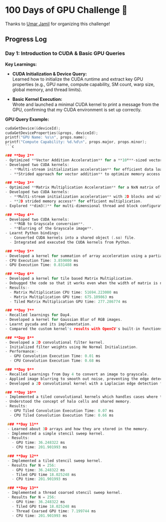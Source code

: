 # 100 Days of GPU Challenge 🚀

Thanks to [Umar Jamil](https://github.com/hkproj/100-days-of-gpu) for organizing this challenge!

## Progress Log

### Day 1: Introduction to CUDA & Basic GPU Queries

**Key Learnings:**
- **CUDA Initialization & Device Query:**  
  Learned how to initialize the CUDA runtime and extract key GPU properties (e.g., GPU name, compute capability, SM count, warp size, global memory, and thread limits).

- **Basic Kernel Execution:**  
  Wrote and launched a minimal CUDA kernel to print a message from the GPU, confirming that my CUDA environment is set up correctly.

**GPU Query Example:**  
```c
cudaGetDevice(&deviceId);
cudaGetDeviceProperties(&props, deviceId);
printf("GPU Name: %s\n", props.name);
printf("Compute Capability: %d.%d\n", props.major, props.minor);
```c

### **Day 2**  
- Optimized **Vector Addition Acceleration** for a **10⁸**-sized vector on RTX A4000.  
- Developed two CUDA kernels:  
  - **Multi-stream initialization acceleration** for efficient data loading.  
  - **Strided approach for vector addition** to optimize memory access.  

### **Day 3**
- Optimized **Matrix Multiplication Acceleration** for a NxN matrix of size N = 1000.
- Developed two CUDA kernels:
  - **Multi-stream initialization acceleration** with 2D blocks and with a strided approach.
  - **2D strided memory access** for efficient multiplication.
- Explored **dim3()** for multi-dimensional thread and block configuration.

### **Day 4**
- Developed two CUDA kernels:
  - **RGB to Grayscale conversion**.
  - **Blurring of the Grayscale image**.
- Learnt Python bindings:
  - Converted CUDA kernels into a shared object (.so) file.
  - Integrated and executed the CUDA kernels from Python.

### **Day 5**
- Developed a kernel for summation of array acceleration using a partial sum approach.
- CPU Execution Time: 3.859000 ms
- GPU Execution Time: 0.831488 ms

### **Day 6**
- Developed a kernel for tile based Matrix Multiplication.
- Debugged the code so that it works even when the width of matrix is not perfectly divisible by width of tile.
- Results:-
  - Matrix Multiplication CPU time: 51694.223000 ms
  - Matrix Multiplication GPU time: 675.109863 ms
  - Tiled Matrix Multiplication GPU time: 277.286774 ms

### **Day 7**
- Recalled learnings for Day4.
- Developed a kernel for Gaussian Blur of RGB images.
- Learnt pycuda and its implementation.
- Compared the custom kernel's results with OpenCV's built-in functions.

### **Day 8**
- Developed a 2D convolutional filter kernel.
- Initialized filter weights using He Normal Initialization.
- Performance:-
  - GPU Convolution Execution Time: 0.01 ms
  - CPU Convolution Execution Time: 0.68 ms

### **Day 9**
- Recalled Learnings from Day 4 to convert an image to grayscale.
- Applied image blurring to smooth out noise, preventing the edge detection filter from capturing unwanted noise. This step also leveraged knowledge from Day 4.. Again, recalled Day 4 image blurring knowledge.
- Developed a 2D convolutional kernel with a Laplacian edge detection filter on the blurred image.

### **Day 10**
- Implemented a tiled convolutional kernels which handles cases where the input and output sizes of matrices does not match.
- Understood the concept of halo cells and shared memory.
- Results:
  - GPU Tiled Convolution Execution Time: 0.07 ms
  - CPU Tiled Convolution Execution Time: 0.66 ms

 ### **Day 11**
 - Learned about 3D arrays and how they are stored in the memory.
 - Implemented a simple stencil sweep kernel.
 - Results:
   - GPU time: 36.248322 ms
   - CPU time: 201.901993 ms

 ### **Day 12**
 - Implemented a tiled stencil sweep kernel.
 - Results for N = 256:
   - GPU time: 36.248322 ms
   - Tiled GPU time 18.025248 ms
   - CPU time: 201.901993 ms

 ### **Day 13**
 - Implemented a thread coarsed stencil sweep kernel.
 - Results for N = 256:
   - GPU time: 36.248322 ms
   - Tiled GPU time 18.025248 ms
   - Thread Coarsed GPU time: 7.199744 ms
   - CPU time: 201.901993 ms
